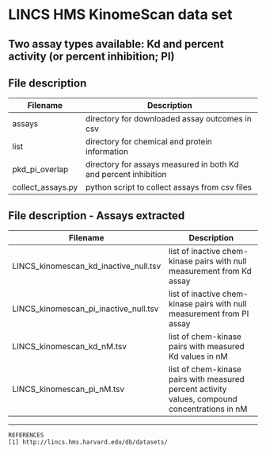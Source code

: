 # LINCS HMS KinomeScan data set
## Two assay types available: Kd and percent activity (or percent inhibition; PI)

## File description
Filename | Description
----------|----------
assays | directory for downloaded assay outcomes in csv
list | directory for chemical and protein information
pkd_pi_overlap | directory for assays measured in both Kd and percent inhibition
collect_assays.py | python script to collect assays from csv files

## File description - Assays extracted
Filename | Description
----------|----------
LINCS_kinomescan_kd_inactive_null.tsv | list of inactive chem-kinase pairs with null measurement from Kd assay
LINCS_kinomescan_pi_inactive_null.tsv | list of inactive chem-kinase pairs with null measurement from PI assay
LINCS_kinomescan_kd_nM.tsv | list of chem-kinase pairs with measured Kd values in nM
LINCS_kinomescan_pi_nM.tsv | list of chem-kinase pairs with measured percent activity values, compound concentrations in nM

----------
```
REFERENCES
[1] http://lincs.hms.harvard.edu/db/datasets/
```
